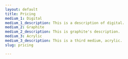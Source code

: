 ```yaml
---
layout: default
title: Pricing
medium_1: Digital
medium_1_description: This is a description of digital.
medium_2: Graphite
medium_2_description: This is graphite's description.
medium_3: Acrylic
medium_3_description: This is a third medium, acrylic.
slug: pricing

---
```

